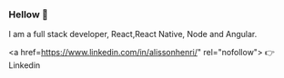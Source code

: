 ### Hellow 👋
I am a full stack developer, React,React Native, Node and Angular.

<a href=https://www.linkedin.com/in/alissonhenri/" rel="nofollow"> <g-emoji class="g-emoji" alias="point_right" fallback-src="https://github.githubassets.com/images/icons/emoji/unicode/1f449.png">👉</g-emoji> Linkedin</a>

<!--
**AlissonHenrique/AlissonHenrique** is a ✨ _special_ ✨ repository because its `README.md` (this file) appears on your GitHub profile.



